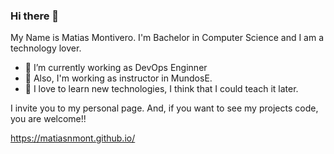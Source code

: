 ### Hi there 👋

My Name is Matias Montivero. I'm Bachelor in Computer Science and I am a technology lover.




- 🔭 I’m currently working as DevOps Enginner
- 💬 Also, I'm working as instructor in MundosE.
- 🌱 I love to learn new technologies, I think that I could teach it later.


I invite you to my personal page. And, if you want to see my projects code, you are welcome!!

https://matiasnmont.github.io/





